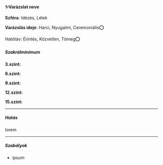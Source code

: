 #### ✨Varázslat neve


**Szféra**: Idézés, Lélek

**Varázslás ideje**: Harci, Nyugalmi, Ceremoniális⭕

Hatótáv: Érintés, Közvetlen, Tömeg⭕

##### Szakrálminimum

**3.szint:** 

**6.szint:** 

**9.szint:** 

**12.szint:** 

**15.szint:** 


---
##### Hatás

lorem

---
##### Szabályok

- ipsum
